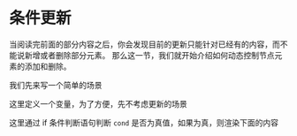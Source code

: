 # <if> 条件更新

当阅读完前面的部分内容之后，你会发现目前的更新只能针对已经有的内容，而不能说新增或者删除部分元素。
那么这一节，我们就开始介绍如何动态控制节点元素的添加和删除。

我们先来写一个简单的场景

<md-code ref="./simple.svelte">

<md-code-note slot="2-2">

这里定义一个变量，为了方便，先不考虑更新的场景

</md-code-note>

<md-code-note slot="5-5">

这里通过 if 条件判断语句判断 `cond` 是否为真值，如果为真，则渲染下面的内容

</md-code-note>

</md-code>

